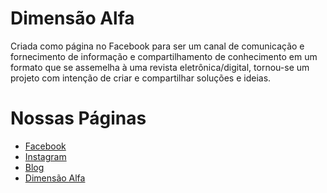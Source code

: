 # Dimensão Alfa

Criada como página no Facebook para ser um canal de comunicação e fornecimento de informação e compartilhamento de conhecimento em um formato que se assemelha à uma revista eletrônica/digital, tornou-se um projeto
com intenção de criar e compartilhar soluções e ideias.

# Nossas Páginas

* [Facebook](https://www.facebook.com/dimensaoalfa)
* [Instagram](https://www.instagram.com/dimensaoalfa/)
* [Blog](https://dimensaoalfa.blogspot.com)
* [Dimensão Alfa](www.dimensaoalfa.com.br)
